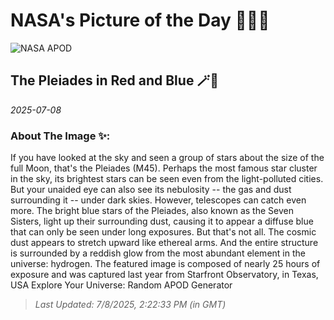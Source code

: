 
# NASA's Picture of the Day 🧑‍🚀💫

  ![NASA APOD](https://apod.nasa.gov/apod/image/2507/Pleiades_Kayali_2560.jpg)
  
  ## The Pleiades in Red and Blue 🪄🌌
  
  _2025-07-08_
  
  ### About The Image ✨: 
  
  If you have looked at the sky and seen a group of stars about the size of the full Moon, that's the Pleiades (M45). Perhaps the most famous star cluster in the sky, its brightest stars can be seen even from the light-polluted cities. But your unaided eye can also see its nebulosity -- the gas and dust surrounding it -- under dark skies. However, telescopes can catch even more. The bright blue stars of the Pleiades, also known as the Seven Sisters, light up their surrounding dust, causing it to appear a diffuse blue that can only be seen under long exposures. But that's not all. The cosmic dust appears to stretch upward like ethereal arms. And the entire structure is surrounded by a reddish glow from the most abundant element in the universe: hydrogen. The featured image is composed of nearly 25 hours of exposure and was captured last year from Starfront Observatory, in Texas, USA  Explore Your Universe: Random APOD Generator
  
  
  
  > _Last Updated: 7/8/2025, 2:22:33 PM (in GMT)_
  